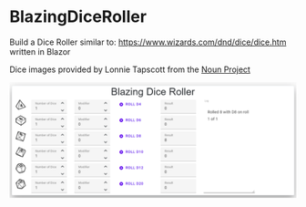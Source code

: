 # BlazingDiceRoller

Build a Dice Roller similar to: https://www.wizards.com/dnd/dice/dice.htm written in Blazor

Dice images provided by Lonnie Tapscott from the [Noun Project](https://thenounproject.com/lonniusmax/)


![Screenshot](https://raw.githubusercontent.com/alberto-guerrero/BlazingDiceRoller/master/images/screenshot1.png)